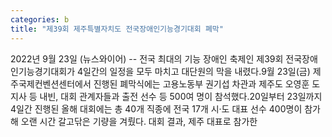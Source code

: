 ```yaml
---
categories: b
title: "제39회 제주특별자치도 전국장애인기능경기대회 폐막"
---
```

2022년 9월 23일 (뉴스와이어) -- 전국 최대의 기능 장애인 축제인 제39회 전국장애인기능경기대회가 4일간의 일정을 모두 마치고 대단원의 막을 내렸다.9월 23일(금) 제주국제컨벤션센터에서 진행된 폐막식에는 고용노동부 권기섭 차관과 제주도 오영훈 도지사 등 내빈, 대회 관계자들과 출전 선수 등 500여 명이 참석했다.20일부터 23일까지 4일간 진행된 올해 대회에는 총 40개 직종에 전국 17개 시·도 대표 선수 400명이 참가해 오랜 시간 갈고닦은 기량을 겨뤘다.																대회 결과, 제주 대표로 참가한